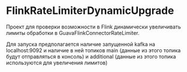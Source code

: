 # FlinkRateLimiterDynamicUpgrade

Проект для проверки возможности в Flink динамически увеличивать лимиты обработки в GuavaFlinkConnectorRateLimiter. 

Для запуска предполагается наличие запущенной kafka на localhost:9092 и наличие в ней топиков main (данные из этого топика будут отправляться в консоль) и additional (данные из этого топика используются для увеличения лимитов)
